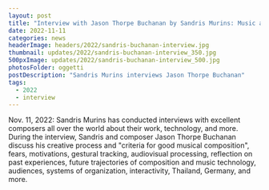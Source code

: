 ```yaml
---
layout: post
title: "Interview with Jason Thorpe Buchanan by Sandris Murins: Music as system of interactions"
date: 2022-11-11
categories: news
headerImage: headers/2022/sandris-buchanan-interview.jpg
thumbnail: updates/2022/sandris-buchanan-interview_350.jpg
500pxImage: updates/2022/sandris-buchanan-interview_500.jpg
photosFolder: oggetti
postDescription: "Sandris Murins interviews Jason Thorpe Buchanan"
tags:
  - 2022
  - interview
---
```


Nov. 11, 2022: Sandris Murins has conducted interviews with excellent composers all over the world about their work, technology, and more. During the interview, Sandris and composer Jason Thorpe Buchanan discuss his creative process and "criteria for good musical composition", fears, motivations, gestural tracking, audiovisual processing, reflection on past experiences, future trajectories of composition and music technology, audiences, systems of organization, interactivity, Thailand, Germany, and more. 
